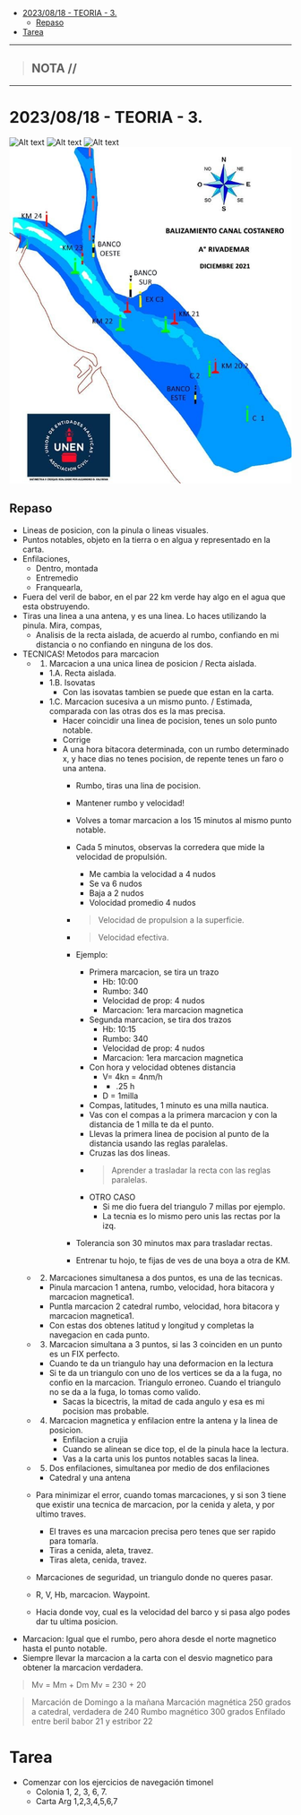 - [2023/08/18 - TEORIA - 3.](#20230818---teoria---3)
  - [Repaso](#repaso)
- [Tarea](#tarea)


-----------------
> NOTA //  
> - 
--------------------
# 2023/08/18 - TEORIA - 3. 

![Alt text](GrafRumbo.jpeg)
![Alt text](CalculoDm.jpeg)
![Alt text](CalculoDm.jpeg)
![Alt text](temadeexamen.jpeg)





## Repaso 

 -  Lineas de posicion, con la pinula o lineas visuales.
 -  Puntos notables, objeto en la tierra o en algua y representado en la carta.
 -  Enfilaciones, 
    -  Dentro, montada
    -  Entremedio
    -  Franquearla, 
 -  Fuera del veril de babor, en el par 22 km verde hay algo en el agua que esta obstruyendo.
 -  Tiras una linea a una antena, y es una linea. Lo haces utilizando la pinula. Mira, compas, 
    -  Analisis de la recta aislada, de acuerdo al rumbo, confiando en mi distancia o no confiando en ninguna de los dos.
 - TECNICAS! Metodos para marcacion
    -  1. Marcacion a una unica linea de posicion /  Recta aislada.
       -  1.A. Recta aislada.
       -  1.B. Isovatas
          - Con las isovatas tambien se puede que estan en la carta.
        - 1.C. Marcacion sucesiva a un mismo punto. / Estimada, comparada con las otras dos es la mas precisa.
          - Hacer coincidir una linea de pocision, tenes un solo punto notable.
          - Corrige 
          - A una hora bitacora determinada, con un rumbo determinado x, y hace dias no tenes pocision, de repente tenes un faro o una antena.
            - Rumbo, tiras una lina de pocision.
            - Mantener rumbo y velocidad!
            - Volves a tomar marcacion a los 15 minutos al mismo punto notable.
            - Cada 5 minutos, observas la corredera que mide la velocidad de propulsión.
              - Me cambia la velocidad a 4 nudos
              - Se va 6 nudos
              - Baja a 2 nudos
              - Volocidad promedio 4 nudos
            - > Velocidad de propulsion a la superficie.
            - > Velocidad efectiva.
            - Ejemplo: 
              - Primera marcacion, se tira un trazo
                - Hb: 10:00
                - Rumbo: 340
                - Velocidad de prop: 4 nudos
                - Marcacion: 1era marcacion magnetica
              - Segunda marcacion, se tira dos trazos 
                - Hb: 10:15
                - Rumbo: 340
                - Velocidad de prop: 4 nudos
                - Marcacion: 1era marcacion magnetica
              - Con hora y velocidad obtenes distancia
                - V= 4kn = 4nm/h 
                - * .25 h 
                - D = 1milla
              - Compas, latitudes, 1 minuto es una milla nautica.
              - Vas con el compas a la primera marcacion y con la distancia de 1 milla te da el punto.
              - Llevas la primera linea de pocision al punto de la distancia usando las reglas paralelas.
              - Cruzas las dos lineas.
              - > Aprender a trasladar la recta con las reglas paralelas.
              - OTRO CASO
                -  Si me dio fuera del triangulo 7 millas por ejemplo.
                -  La tecnia es lo mismo pero unis las rectas por la izq.
             -  Tolerancia son 30 minutos max para trasladar rectas.


            - Entrenar tu hojo, te fijas de ves de una boya a otra de KM.
    -  2. Marcaciones simultanesa a dos puntos, es una de las tecnicas.
       -  Pinula marcacion 1 antena, rumbo, velocidad, hora bitacora y marcacion magnetica1.
       -  Puntla marcacion 2 catedral rumbo, velocidad, hora bitacora y marcacion magnetica1.
       -  Con estas dos obtenes latitud y longitud y completas la navegacion en cada punto.
    -  3. Marcacion simultana a 3 puntos, si las 3 coinciden en un punto es un FIX perfecto.
       -  Cuando te da un triangulo hay una deformacion en la lectura
       -  Si te da un triangulo con uno de los vertices se da a la fuga, no confio en la marcacion. Triangulo erroneo. Cuando el triangulo no se da a la fuga, lo tomas como valido. 
          - Sacas la bicectris, la mitad de cada angulo y esa es mi pocision mas probable. 
    -  4. Marcacion magnetica y enfilacion entre la antena y la linea de posicion.
          - Enfilacion a crujia
          - Cuando se alinean se dice top, el de la pinula hace la lectura.  
          - Vas a la carta unis los puntos notables sacas la linea.
     - 5. Dos enfilaciones, simultanea por medio de dos enfilaciones
       - Catedral y una antena
       
    - Para minimizar el error, cuando tomas marcaciones, y si son 3 tiene que existir una tecnica de marcacion, por la cenida y aleta, y por ultimo traves.
      - El traves es una marcacion precisa pero tenes que ser rapido para tomarla.
      - Tiras a cenida, aleta, travez. 
      - Tiras aleta, cenida, travez.  
    -  Marcaciones de seguridad, un triangulo donde no queres pasar.
    -  R, V, Hb, marcacion. Waypoint. 
    -  Hacia donde voy, cual es la velocidad del barco y si pasa algo podes dar tu ultima posicion. 
 -  Marcacion: Igual que el rumbo, pero ahora desde el norte magnetico hasta el punto notable.
 -  Siempre llevar la marcacion a la carta con el desvio magnetico para obtener la marcacion verdadera.

> Mv = Mm + Dm
> Mv = 230 + 20

> Marcación de Domingo a la mañana
  > Marcación magnética 250 grados a catedral, verdadera de 240
  > Rumbo magnético 300 grados 
  > Enfilado entre beril babor 21 y estribor 22


  # Tarea
  - Comenzar con los ejercicios de navegación timonel 
    - Colonia 1, 2, 3, 6, 7. 
    - Carta Arg 1,2,3,4,5,6,7